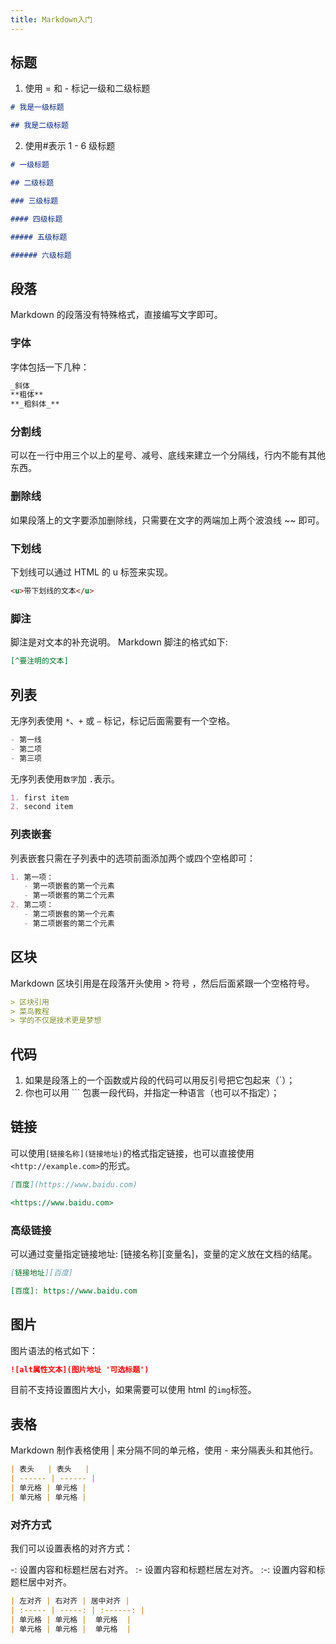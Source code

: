 ```yaml
---
title: Markdown入门
---
```


## 标题

1. 使用 = 和 - 标记一级和二级标题

```md
# 我是一级标题

## 我是二级标题
```

2. 使用#表示 1 - 6 级标题

```md
# 一级标题

## 二级标题

### 三级标题

#### 四级标题

##### 五级标题

###### 六级标题
```

## 段落

Markdown 的段落没有特殊格式，直接编写文字即可。

### 字体

字体包括一下几种：

```md
_斜体_
**粗体**
**_粗斜体_**
```

### 分割线

可以在一行中用三个以上的星号、减号、底线来建立一个分隔线，行内不能有其他东西。

### 删除线

如果段落上的文字要添加删除线，只需要在文字的两端加上两个波浪线 ~~ 即可。

### 下划线

下划线可以通过 HTML 的 u 标签来实现。

```md
<u>带下划线的文本</u>
```

### 脚注

脚注是对文本的补充说明。
Markdown 脚注的格式如下:

```md
[^要注明的文本]
```

## 列表

无序列表使用 `*`、`+` 或 `—` 标记，标记后面需要有一个空格。

```md
- 第一线
- 第二项
- 第三项
```

无序列表使用`数字`加 `.`表示。

```md
1. first item
2. second item
```

### 列表嵌套

列表嵌套只需在子列表中的选项前面添加两个或四个空格即可：

```md
1. 第一项：
   - 第一项嵌套的第一个元素
   - 第一项嵌套的第二个元素
2. 第二项：
   - 第二项嵌套的第一个元素
   - 第二项嵌套的第二个元素
```

## 区块

Markdown 区块引用是在段落开头使用 > 符号 ，然后后面紧跟一个空格符号。

```md
> 区块引用
> 菜鸟教程
> 学的不仅是技术更是梦想
```

## 代码

1. 如果是段落上的一个函数或片段的代码可以用反引号把它包起来（`）；
2. 你也可以用 ``` 包裹一段代码，并指定一种语言（也可以不指定）；

## 链接

可以使用`[链接名称](链接地址)`的格式指定链接，也可以直接使用`<http://example.com>`的形式。

```md
[百度](https://www.baidu.com)

<https://www.baidu.com>
```

### 高级链接

可以通过变量指定链接地址: [链接名称][变量名]，变量的定义放在文档的结尾。

```md
[链接地址][百度]

[百度]: https://www.baidu.com
```

## 图片

图片语法的格式如下：

```md
![alt属性文本](图片地址 '可选标题')
```

目前不支持设置图片大小，如果需要可以使用 html 的`img`标签。

## 表格

Markdown 制作表格使用 | 来分隔不同的单元格，使用 - 来分隔表头和其他行。

```md
| 表头   | 表头   |
| ------ | ------ |
| 单元格 | 单元格 |
| 单元格 | 单元格 |
```

### 对齐方式

我们可以设置表格的对齐方式：

-: 设置内容和标题栏居右对齐。
:- 设置内容和标题栏居左对齐。
:-: 设置内容和标题栏居中对齐。

```md
| 左对齐 | 右对齐 | 居中对齐 |
| :----- | -----: | :------: |
| 单元格 | 单元格 |  单元格  |
| 单元格 | 单元格 |  单元格  |
```
